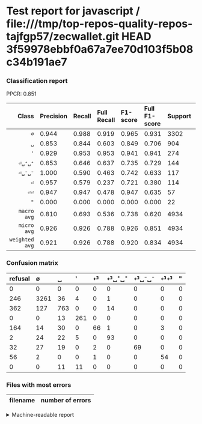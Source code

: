 # Test report for javascript / file:///tmp/top-repos-quality-repos-tajfgp57/zecwallet.git HEAD 3f59978ebbf0a67a7ee70d103f5b08c34b191ae7

### Classification report

PPCR: 0.851

| Class | Precision | Recall | Full Recall | F1-score | Full F1-score | Support | Full Support | PPCR |
|------:|:----------|:-------|:------------|:---------|:---------|:--------|:-------------|:-----|
| `∅` | 0.944| 0.988| 0.919| 0.965| 0.931| 3302| 3548| 0.931 |
| `␣` | 0.853| 0.844| 0.603| 0.849| 0.706| 904| 1266| 0.714 |
| `'` | 0.929| 0.953| 0.953| 0.941| 0.941| 274| 274| 1.000 |
| `⏎␣⁺␣⁺` | 0.853| 0.646| 0.637| 0.735| 0.729| 144| 146| 0.986 |
| `⏎␣⁻␣⁻` | 1.000| 0.590| 0.463| 0.742| 0.633| 117| 149| 0.785 |
| `⏎` | 0.957| 0.579| 0.237| 0.721| 0.380| 114| 278| 0.410 |
| `⏎⏎` | 0.947| 0.947| 0.478| 0.947| 0.635| 57| 113| 0.504 |
| `"` | 0.000| 0.000| 0.000| 0.000| 0.000| 22| 22| 1.000 |
| `macro avg` | 0.810| 0.693| 0.536| 0.738| 0.620| 4934| 5796| 0.851 |
| `micro avg` | 0.926| 0.926| 0.788| 0.926| 0.851| 4934| 5796| 0.851 |
| `weighted avg` | 0.921| 0.926| 0.788| 0.920| 0.834| 4934| 5796| 0.851 |

### Confusion matrix

|refusal|  ∅| ␣| '| ⏎| ⏎␣⁺␣⁺| ⏎␣⁻␣⁻| ⏎⏎| "| 
|:---|:---|:---|:---|:---|:---|:---|:---|:---|
|0 |0 |0 |0 |0 |0 |0 |0 |0 |
|246 |3261 |36 |4 |0 |1 |0 |0 |0 |
|362 |127 |763 |0 |0 |14 |0 |0 |0 |
|0 |0 |13 |261 |0 |0 |0 |0 |0 |
|164 |14 |30 |0 |66 |1 |0 |3 |0 |
|2 |24 |22 |5 |0 |93 |0 |0 |0 |
|32 |27 |19 |0 |2 |0 |69 |0 |0 |
|56 |2 |0 |0 |1 |0 |0 |54 |0 |
|0 |0 |11 |11 |0 |0 |0 |0 |0 |

### Files with most errors

| filename | number of errors|
|:----:|:-----|

<details>
    <summary>Machine-readable report</summary>
```json
{
  "cl_report": {"\"": {"f1-score": 0.0, "precision": 0.0, "recall": 0.0, "support": 22}, "\u0027": {"f1-score": 0.9405405405405406, "precision": 0.9288256227758007, "recall": 0.9525547445255474, "support": 274}, "macro avg": {"f1-score": 0.7375344799264285, "precision": 0.8104054808927663, "recall": 0.6932571610759493, "support": 4934}, "micro avg": {"f1-score": 0.9256181597081475, "precision": 0.9256181597081475, "recall": 0.9256181597081475, "support": 4934}, "weighted avg": {"f1-score": 0.9203514103748948, "precision": 0.9212666776112961, "recall": 0.9256181597081475, "support": 4934}, "\u2205": {"f1-score": 0.9652212520349267, "precision": 0.943849493487699, "recall": 0.9875832828588734, "support": 3302}, "\u23ce": {"f1-score": 0.721311475409836, "precision": 0.9565217391304348, "recall": 0.5789473684210527, "support": 114}, "\u23ce\u23ce": {"f1-score": 0.9473684210526315, "precision": 0.9473684210526315, "recall": 0.9473684210526315, "support": 57}, "\u23ce\u2423\u207a\u2423\u207a": {"f1-score": 0.7351778656126482, "precision": 0.8532110091743119, "recall": 0.6458333333333334, "support": 144}, "\u23ce\u2423\u207b\u2423\u207b": {"f1-score": 0.7419354838709677, "precision": 1.0, "recall": 0.5897435897435898, "support": 117}, "\u2423": {"f1-score": 0.8487208008898776, "precision": 0.8534675615212528, "recall": 0.8440265486725663, "support": 904}},
  "cl_report_full": {"\"": {"f1-score": 0.0, "precision": 0.0, "recall": 0.0, "support": 22}, "\u0027": {"f1-score": 0.9405405405405406, "precision": 0.9288256227758007, "recall": 0.9525547445255474, "support": 274}, "macro avg": {"f1-score": 0.6195592545217151, "precision": 0.8104054808927663, "recall": 0.5362136817189719, "support": 5796}, "micro avg": {"f1-score": 0.8512581547064306, "precision": 0.9256181597081475, "recall": 0.7879572118702554, "support": 5796}, "weighted avg": {"f1-score": 0.8341572521412646, "precision": 0.9196515939988767, "recall": 0.7879572118702554, "support": 5796}, "\u2205": {"f1-score": 0.9313151506497216, "precision": 0.943849493487699, "recall": 0.919109357384442, "support": 3548}, "\u23ce": {"f1-score": 0.38040345821325644, "precision": 0.9565217391304348, "recall": 0.23741007194244604, "support": 278}, "\u23ce\u23ce": {"f1-score": 0.6352941176470589, "precision": 0.9473684210526315, "recall": 0.4778761061946903, "support": 113}, "\u23ce\u2423\u207a\u2423\u207a": {"f1-score": 0.7294117647058822, "precision": 0.8532110091743119, "recall": 0.636986301369863, "support": 146}, "\u23ce\u2423\u207b\u2423\u207b": {"f1-score": 0.6330275229357799, "precision": 1.0, "recall": 0.46308724832214765, "support": 149}, "\u2423": {"f1-score": 0.7064814814814816, "precision": 0.8534675615212528, "recall": 0.6026856240126383, "support": 1266}},
  "ppcr": 0.8512767425810904
}
```
</details>
